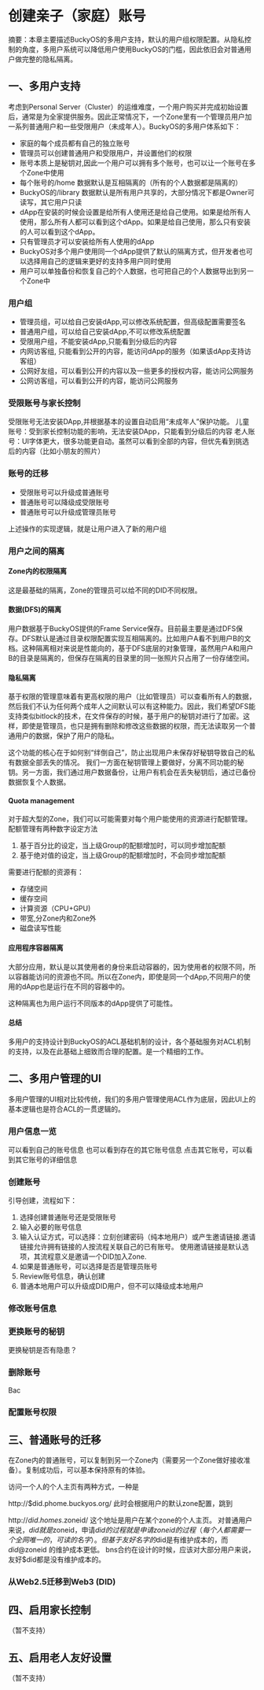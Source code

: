 # 创建亲子（家庭）账号

摘要：本章主要描述BuckyOS的多用户支持，默认的用户组权限配置。从隐私控制的角度，多用户系统可以降低用户使用BuckyOS的门槛，因此依旧会对普通用户做完整的隐私隔离。

## 一、多用户支持

考虑到Personal Server（Cluster）的运维难度，一个用户购买并完成初始设置后，通常是为全家提供服务。因此正常情况下，一个Zone里有一个管理员用户加一系列普通用户和一些受限用户（未成年人）。BuckyOS的多用户体系如下：

- 家庭的每个成员都有自己的独立账号
- 管理员可以创建普通用户和受限用户，并设置他们的权限
- 账号本质上是秘钥对,因此一个用户可以拥有多个账号，也可以让一个账号在多个Zone中使用
- 每个账号的/home 数据默认是互相隔离的（所有的个人数据都是隔离的）
- BuckyOS的/library 数据默认是所有用户共享的，大部分情况下都是Owner可读写，其它用户只读
- dApp在安装的时候会设置是给所有人使用还是给自己使用。如果是给所有人使用，那么所有人都可以看到这个dApp。如果是给自己使用，那么只有安装的人可以看到这个dApp。
- 只有管理员才可以安装给所有人使用的dApp
- BuckyOS对多个用户使用同一个dApp提供了默认的隔离方式，但开发者也可以选择用自己的逻辑来更好的支持多用户同时使用
- 用户可以单独备份和恢复自己的个人数据，也可把自己的个人数据导出到另一个Zone中

### 用户组

- 管理员组，可以给自己安装dApp,可以修改系统配置，但高级配置需要签名
- 普通用户组，可以给自己安装dApp,不可以修改系统配置
- 受限用户组，不能安装dApp,只能看到分级后的内容
- 内网访客组, 只能看到公开的内容，能访问dApp的服务（如果该dApp支持访客组）
- 公网好友组，可以看到公开的内容以及一些更多的授权内容，能访问公网服务
- 公网访客组，可以看到公开的内容，能访问公网服务

### 受限账号与家长控制

受限账号无法安装DApp,并根据基本的设置自动启用“未成年人”保护功能。
儿童账号：受到家长控制功能的影响，无法安装DApp，只能看到分级后的内容
老人账号：UI字体更大，很多功能更自动。虽然可以看到全部的内容，但优先看到挑选后的内容（比如小朋友的照片）

### 账号的迁移

- 受限账号可以升级成普通账号
- 普通账号可以降级成受限账号
- 普通账号可以升级成管理员账号

上述操作的实现逻辑，就是让用户进入了新的用户组

### 用户之间的隔离

#### Zone内的权限隔离

这是最基础的隔离，Zone的管理员可以给不同的DID不同权限。

#### 数据(DFS)的隔离

用户数据基于BuckyOS提供的Frame Service保存。目前最主要是通过DFS保存。DFS默认是通过目录权限配置实现互相隔离的。比如用户A看不到用户B的文档。这种隔离相对来说是性能向的，基于DFS底层的对象管理，虽然用户A和用户B的目录是隔离的，但保存在隔离的目录里的同一张照片只占用了一份存储空间。

#### 隐私隔离

基于权限的管理意味着有更高权限的用户（比如管理员）可以查看所有人的数据，然后我们不认为任何两个成年人之间默认可以有这种能力。因此，我们希望DFS能支持类似bitlock的技术，在文件保存的时候，基于用户的秘钥对进行了加密。这样，即使是管理员，也只是拥有删除和修改这些数据的权限，而无法读取另一个普通用户的数据，保护了用户的隐私。

这个功能的核心在于如何别“绊倒自己”，防止出现用户未保存好秘钥导致自己的私有数据全部丢失的情况。 我们一方面在秘钥管理上要做好，分离不同功能的秘钥。另一方面，我们通过用户数据备份，让用户有机会在丢失秘钥后，通过已备份数据恢复个人数据。

#### Quota management

对于超大型的Zone，我们可以可能需要对每个用户能使用的资源进行配额管理。配额管理有两种数字设定方法

1. 基于百分比的设定，当上级Group的配额增加时，可以同步增加配额
2. 基于绝对值的设定，当上级Group的配额增加时，不会同步增加配额

需要进行配额的资源有：

- 存储空间
- 缓存空间
- 计算资源（CPU+GPU)
- 带宽,分Zone内和Zone外
- 磁盘读写性能

#### 应用程序容器隔离

大部分应用，默认是以其使用者的身份来启动容器的，因为使用者的权限不同，所以容器能访问的资源也不同。所以在Zone内，即使是同一个dApp,不同用户的使用的dApp也是运行在不同的容器中的。

这种隔离也为用户运行不同版本的dApp提供了可能性。


#### 总结

多用户的支持设计到BuckyOS的ACL基础机制的设计，各个基础服务对ACL机制的支持，以及在此基础上细致而合理的配置。是一个精细的工作。

## 二、多用户管理的UI

多用户管理的UI相对比较传统，我们的多用户管理使用ACL作为底层，因此UI上的基本逻辑也是符合ACL的一贯逻辑的。

### 用户信息一览

可以看到自己的账号信息
也可以看到存在的其它账号信息
点击其它账号，可以看到其它账号的详细信息


### 创建账号

引导创建，流程如下：

1. 选择创建普通账号还是受限账号
2. 输入必要的账号信息
3. 输入认证方式，可以选择：立刻创建密码（纯本地用户）或产生邀请链接.邀请链接允许拥有链接的人按流程关联自己的已有账号。
   使用邀请链接是默认选项，其流程意义是邀请一个DID加入Zone.
4. 如果是普通账号，可以选择是否是管理员账号
5. Review账号信息，确认创建
6. 普通本地用户可以升级成DID用户，但不可以降级成本地用户

### 修改账号信息


### 更换账号的秘钥

更换秘钥是否有隐患？

### 删除账号
Bac

### 配置账号权限


## 三、普通账号的迁移

在Zone内的普通账号，可以复制到另一个Zone内（需要另一个Zone做好接收准备）。复制成功后，可以基本保持原有的体验。

访问一个人的个人主页有两种方式，一种是

http://$did.phome.buckyos.org/ 此时会根据用户的默认zone配置，跳到

http://$did.homes.$zoneid/ 这个地址是用户在某个zone的个人主页。
对普通用户来说，$did就是$zoneid，申请$did的过程就是申请zoneid的过程（每个人都需要一个全网唯一的，可读的名字）。
但基于友好名字的$did是有维护成本的，而 $did@$zoneid 的维护成本更低。
bns合约在设计的时候，应该对大部分用户来说，友好$did都是没有维护成本的。


### 从Web2.5迁移到Web3 (DID)


## 四、启用家长控制
（暂不支持）

## 五、启用老人友好设置
（暂不支持）